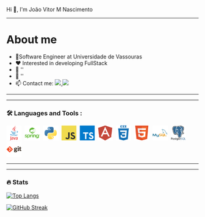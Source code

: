 Hi 👋, I'm João Vitor M Nascimento

---

<div id="about-me">
	<h1>About me</h1>
</div>

- :book:Software Engineer at Universidade de Vassouras 
- :heart: Interested in developing FullStack
- :seedling: ''
- :dash: ''
- :mailbox: Contact me: <a target="_blank" href="https://www.linkedin.com/in/joao-vitor-monsores-do-nascimento-956340143">
  <img src="https://img.shields.io/badge/LinkedIn-blue?logo=Linkedin&logoColor=white">
 </a> <a target="_blank" href="mailto:monsoresjoaovitor@gmail.com">
  <img src="https://img.shields.io/badge/Gmail-red?logo=Gmail&logoColor=white">
 </a>

---
  ---

### :hammer_and_wrench: Languages and Tools :
<div>
 <!--Java-->
 <img src="https://github.com/devicons/devicon/blob/master/icons/java/java-original-wordmark.svg" title="Java" alt="Java" width="40" height="40"/>&nbsp;
 <!-- Spring -->
 <img src="https://github.com/devicons/devicon/blob/master/icons/spring/spring-original-wordmark.svg" title="Spring" alt="Spring" width="40" height="40"/>&nbsp;
 <!--Python-->
 <img src="https://github.com/devicons/devicon/blob/master/icons/python/python-original.svg" title="Python" alt="Python" width="40" height="40"/>&nbsp; 
 <!--JavaScript-->
 <img src="https://github.com/devicons/devicon/blob/master/icons/javascript/javascript-original.svg" title="JavaScript" alt="JavaScript" width="40" height="40"/>&nbsp;
 <!--Typescript-->
 <img src="https://github.com/devicons/devicon/blob/master/icons/typescript/typescript-original.svg" title="Typescript" alt="Typescript" width="40" height="40"/>&nbsp;
 <!--Angular-->
 <img src="https://github.com/devicons/devicon/blob/master/icons/angularjs/angularjs-plain.svg" title="Angular" alt="Angular" width="40" height="40"/>&nbsp;
 <!--CSS-->
 <img src="https://github.com/devicons/devicon/blob/master/icons/css3/css3-plain-wordmark.svg"  title="CSS3" alt="CSS" width="40" height="40"/>&nbsp;
 <!--HTML-->
 <img src="https://github.com/devicons/devicon/blob/master/icons/html5/html5-original.svg" title="HTML5" alt="HTML" width="40" height="40"/>&nbsp;
 <!--MySQL--> 
 <img src="https://github.com/devicons/devicon/blob/master/icons/mysql/mysql-original-wordmark.svg" title="MySQL"  alt="MySQL" width="40" height="40"/>&nbsp;
 <!--PostgreSQL-->
 <img src="https://github.com/devicons/devicon/blob/master/icons/postgresql/postgresql-original-wordmark.svg" title="PostgreSQL"  alt="PostgreSQL" width="40" height="40"/>&nbsp;
 <!--Git-->
 <img src="https://github.com/devicons/devicon/blob/master/icons/git/git-original-wordmark.svg" title="Git" alt="Git" width="40" height="40"/>&nbsp;
 </div>

---
  ---

### :fire: Stats
[![Top Langs](https://github-readme-stats.vercel.app/api/top-langs/?username=Joaovitormp1998&layout=compact&theme=vision-friendly-dark)](https://github.com/Joaovitor1998/github-readme-stats)

[![GitHub Streak](http://github-readme-streak-stats.herokuapp.com?user=Joaovitormp1998&theme=dark&date_format=M%20j%5B%2C%20Y%5D)](https://git.io/streak-stats)

<!--
**joaovitormp1998/joaovitormp1998** is a ✨ _special_ ✨ repository because its `README.md` (this file) appears on your GitHub profile.

Here are some ideas to get you started:

- 🔭 I’m currently working on ...
- 🌱 I’m currently learning ...
- 👯 I’m looking to collaborate on ...
- 🤔 I’m looking for help with ...
- 💬 Ask me about ...
- 📫 How to reach me: ...
- 😄 Pronouns: ...
- ⚡ Fun fact: ...
-->
